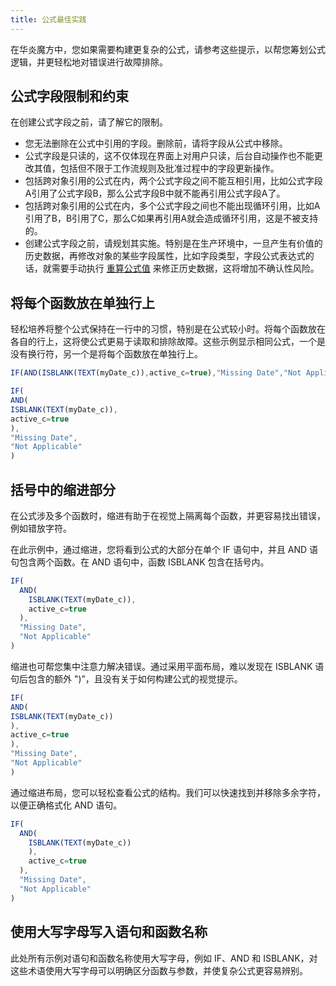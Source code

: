 ```yaml
---
title: 公式最佳实践
---
```


在华炎魔方中，您如果需要构建更复杂的公式，请参考这些提示，以帮您筹划公式逻辑，并更轻松地对错误进行故障排除。

## 公式字段限制和约束

在创建公式字段之前，请了解它的限制。

- 您无法删除在公式中引用的字段。删除前，请将字段从公式中移除。
- 公式字段是只读的，这不仅体现在界面上对用户只读，后台自动操作也不能更改其值，包括但不限于工作流规则及批准过程中的字段更新操作。
- 包括跨对象引用的公式在内，两个公式字段之间不能互相引用，比如公式字段A引用了公式字段B，那么公式字段B中就不能再引用公式字段A了。
- 包括跨对象引用的公式在内，多个公式字段之间也不能出现循环引用，比如A引用了B，B引用了C，那么C如果再引用A就会造成循环引用，这是不被支持的。
- 创建公式字段之前，请规划其实施。特别是在生产环境中，一旦产生有价值的历史数据，再修改对象的某些字段属性，比如字段类型，字段公式表达式的话，就需要手动执行 [重算公式值](/help/formula/create#重算公式值) 来修正历史数据，这将增加不确认性风险。

## 将每个函数放在单独行上

轻松培养将整个公式保持在一行中的习惯，特别是在公式较小时。将每个函数放在各自的行上，这将使公式更易于读取和排除故障。这些示例显示相同公式，一个是没有换行符，另一个是将每个函数放在单独行上。

```js
IF(AND(ISBLANK(TEXT(myDate_c)),active_c=true),"Missing Date","Not Applicable")
```

```js
IF(
AND(
ISBLANK(TEXT(myDate_c)),
active_c=true
),
"Missing Date",
"Not Applicable"
)
```

## 括号中的缩进部分

在公式涉及多个函数时，缩进有助于在视觉上隔离每个函数，并更容易找出错误，例如错放字符。

在此示例中，通过缩进，您将看到公式的大部分在单个 IF 语句中，并且 AND 语句包含两个函数。在 AND 语句中，函数 ISBLANK 包含在括号内。

```js
IF(
  AND(
    ISBLANK(TEXT(myDate_c)),
    active_c=true
  ),
  "Missing Date",
  "Not Applicable"
)
```

缩进也可帮您集中注意力解决错误。通过采用平面布局，难以发现在 ISBLANK 语句后包含的额外 ")”，且没有关于如何构建公式的视觉提示。

```js
IF(
AND(
ISBLANK(TEXT(myDate_c))
),
active_c=true
),
"Missing Date",
"Not Applicable"
)
```

通过缩进布局，您可以轻松查看公式的结构。我们可以快速找到并移除多余字符，以便正确格式化 AND 语句。

```js
IF(
  AND(
    ISBLANK(TEXT(myDate_c))
    ),
    active_c=true
  ),
  "Missing Date",
  "Not Applicable"
)
```

## 使用大写字母写入语句和函数名称

此处所有示例对语句和函数名称使用大写字母，例如 IF、AND 和 ISBLANK，对这些术语使用大写字母可以明确区分函数与参数，并使复杂公式更容易辨别。
